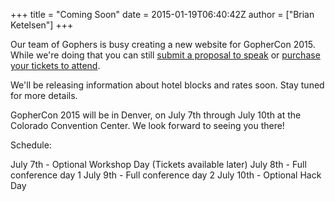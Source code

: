 +++
title = "Coming Soon"
date = 2015-01-19T06:40:42Z
author = ["Brian Ketelsen"]
+++

Our team of Gophers is busy creating a new website for GopherCon 2015.  While we're doing that you can still [submit a proposal to speak](http://cfp.gophercon.com) or [purchase your tickets to attend](https://ti.to/gophercon/gophercon-2015).

We'll be releasing information about hotel blocks and rates soon.  Stay tuned for more details.

GopherCon 2015 will be in Denver, on July 7th through July 10th at the Colorado Convention Center.  We look forward to seeing you there!

Schedule:

July 7th - Optional Workshop Day (Tickets available later)
July 8th - Full conference day 1
July 9th - Full conference day 2
July 10th - Optional Hack Day
